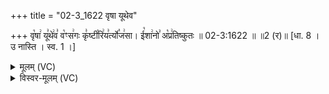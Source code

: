 +++
title = "02-3_1622 वृषा यूथेव"

+++
वृ꣡षा꣢ यू꣣थे꣢व꣣ व꣡ꣳस꣢गः कृ꣣ष्टी꣡रि꣢य꣣र्त्यो꣡ज꣢सा। ई꣡शा꣢नो꣣ अ꣡प्र꣢तिष्कुतः ॥ 02-3:1622 ॥ ॥2 (र)॥ [धा. 8 । उ नास्ति । स्व. 1 ।]

<details><summary>मूलम् (VC)</summary>

वृ꣡षा꣢ यू꣣थे꣢व꣣ व꣡ꣳस꣢गः कृ꣣ष्टी꣡रि꣢य꣣र्त्यो꣡ज꣢सा । ई꣡शा꣢नो꣣ अ꣡प्र꣢तिष्कुतः ॥१६२२॥
</details>

<details><summary>विस्वर-मूलम् (VC)</summary>

वृषा यूथेव वꣳसगः कृष्टीरियर्त्योजसा । ईशानो अप्रतिष्कुतः ॥१६२२॥
</details>